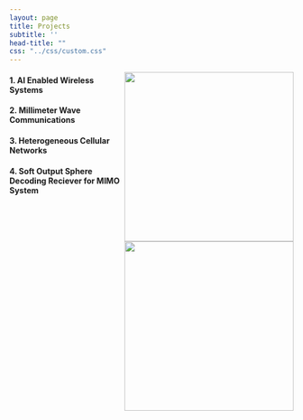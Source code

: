 ```yaml
---
layout: page
title: Projects
subtitle: ''
head-title: ""
css: "../css/custom.css"
---
```

<img align="right" src="../img/unerconst.jpg" height="300px">

#### 1. AI Enabled Wireless Systems

#### 2. Millimeter Wave Communications

#### 3. Heterogeneous Cellular Networks

#### 4. Soft Output Sphere Decoding Reciever for MIMO System
<img align="right" src="../img/model111.PNG" height="300px">





































